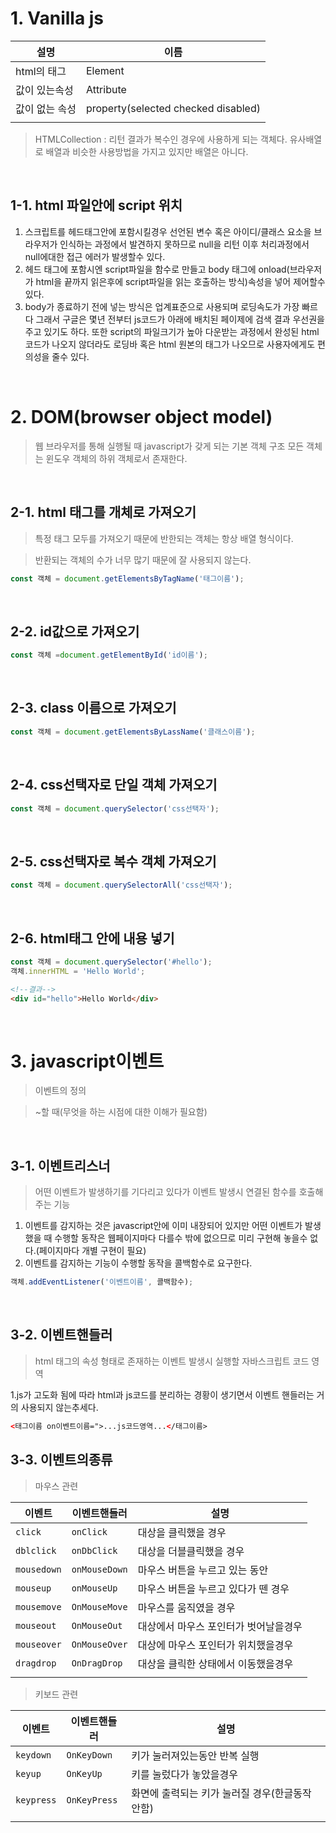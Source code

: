 # 1. Vanilla js

|설명|이름|
|---|---|
|html의 태그| Element|
|값이 있는속성| Attribute|
|값이 없는 속성| property(selected checked disabled)|
|||

> HTMLCollection : 리턴 결과가 복수인 경우에 사용하게 되는 객체다. 유사배열로 배열과 비슷한 사용방법을 가지고 있지만 배열은 아니다. 

<br>

## 1-1. html 파일안에 script 위치

1. 스크립트를 헤드태그안에 포함시킬경우 선언된 변수 혹은 아이디/클래스 요소을 브라우저가 인식하는 과정에서 발견하지 못하므로 null을 리턴 이후 처리과정에서 null에대한 접근 에러가 발생할수 있다.
2. 헤드 태그에 포함시엔 script파일을 함수로 만들고 body 태그에 onload(브라우저가 html을 끝까지 읽은후에 script파일을 읽는 호출하는 방식)속성을 넣어 제어할수 있다.
3. body가 종료하기 전에 넣는 방식은 업계표준으로 사용되며 로딩속도가 가장 빠르다 그래서 구글은 몇년 전부터 js코드가 아래에 배치된 페이제에 검색 결과 우선권을 주고 있기도 하다.  또한 script의 파일크기가 높아 다운받는 과정에서 완성된 html코드가 나오지 않더라도 로딩바 혹은 html 원본의 태그가 나오므로 사용자에게도 편의성을 줄수 있다.

<br>

# 2. DOM(browser object model)

> 웹 브라우저를 통해 실행될 때 javascript가 갖게 되는 기본 객체 구조
> 모든 객체는 윈도우 객체의 하위 객체로서 존재한다.

<br>

## 2-1. html 태그를 개체로 가져오기

>특정 태그 모두를 가져오기 때문에 반한되는 객체는 항상 배열 형식이다.

>반환되는 객체의 수가 너무 많기 때문에 잘 사용되지 않는다.


```js
const 객체 = document.getElementsByTagName('태그이름');
```

<br>

## 2-2. id값으로 가져오기

```js
const 객체 =document.getElementById('id이름');
```

<br>

## 2-3. class 이름으로 가져오기

```js
const 객체 = document.getElementsByLassName('클래스이름');
```

<br>

## 2-4. css선택자로 단일 객체 가져오기

```js
const 객체 = document.querySelector('css선택자');
```

<br>

## 2-5. css선택자로 복수 객체 가져오기

```js
const 객체 = document.querySelectorAll('css선택자');
```

<br>

## 2-6. html태그 안에 내용 넣기

```js
const 객체 = document.querySelector('#hello');
객체.innerHTML = 'Hello World';
```
```html
<!--결과-->
<div id="hello">Hello World</div>
```

<br>

# 3. javascript이벤트

>이벤트의 정의

>~할 때(무엇을 하는 시점에 대한 이해가 필요함)

<br>

## 3-1. 이벤트리스너

>어떤 이벤트가 발생하기를 기다리고 있다가 이벤트 발생시 연결된 함수를 호출해 주는 기능

1. 이벤트를 감지하는 것은 javascript안에 이미 내장되어 있지만 어떤 이벤트가 발생했을 때 수행할 동작은 웹페이지마다 다를수 밖에 없으므로 미리 구현해 놓을수 없다.(페이지마다 개별 구현이 필요)
2. 이벤트를 감지하는 기능이 수행할 동작을 콜백함수로 요구한다.

```js
객체.addEventListener('이벤트이름', 콜백함수);
```

<br>

## 3-2. 이벤트핸들러

>html 태그의 속성 형태로 존재하는 이벤트 발생시 실행할 자바스크립트 코드 영역

1.js가 고도화 됨에 따라 html과 js코드를 분리하는 경황이 생기면서 이벤트 핸들러는 거의 사용되지 않는추세다.

```html
<태그이름 on이벤트이름=">...js코드영역...</태그이름>
```

## 3-3. 이벤트의종류

>마우스 관련

|이벤트|이벤트핸들러|설명|
|---|---|---|
|`click`|`onClick`|대상을 클릭했을 경우|
|`dblclick`|`onDbClick`|대상을 더블클릭했을 경우|
|`mousedown`|`onMouseDown`|마우스 버튼을 누르고 있는 동안|
|`mouseup`|`onMouseUp`|마우스 버튼을 누르고 있다가 뗀 경우|
|`mousemove`|`OnMouseMove`|마우스를 움직였을 경우|
|`mouseout`|`OnMouseOut`|대상에서 마우스 포인터가 벗어날을경우|
|`mouseover`|`OnMouseOver`|대상에 마우스 포인터가 위치했을경우|
|`dragdrop`|`OnDragDrop`|대상을 클릭한 상태에서 이동했을경우|
||||


>키보드 관련

|이벤트|이벤트핸들러|설명|
|---|---|---|
|`keydown`|`OnKeyDown`|키가 눌러져있는동안 반복 실행|
|`keyup`|`OnKeyUp`|키를 눌렀다가 놓았을경우|
|`keypress`|`OnKeyPress`|화면에 출력되는 키가 눌러질 경우(한글동작안함)|
||||